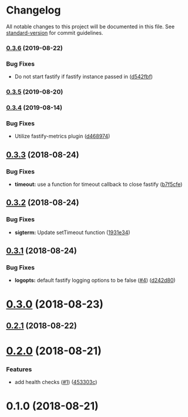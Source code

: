 # Changelog

All notable changes to this project will be documented in this file. See [standard-version](https://github.com/conventional-changelog/standard-version) for commit guidelines.

### [0.3.6](https://github.com/flexdrive/seneca-ops-server/compare/v0.3.5...v0.3.6) (2019-08-22)


### Bug Fixes

* Do not start fastify if fastify instance passed in ([d542fbf](https://github.com/flexdrive/seneca-ops-server/commit/d542fbf))



### [0.3.5](https://github.com/flexdrive/seneca-ops-server/compare/v0.3.4...v0.3.5) (2019-08-20)



### [0.3.4](https://github.com/flexdrive/seneca-ops-server/compare/v0.3.3...v0.3.4) (2019-08-14)


### Bug Fixes

* Utilize fastify-metrics plugin ([d468974](https://github.com/flexdrive/seneca-ops-server/commit/d468974))



<a name="0.3.3"></a>
## [0.3.3](https://github.com/flexdrive/seneca-ops-server/compare/v0.3.2...v0.3.3) (2018-08-24)


### Bug Fixes

* **timeout:** use a function for timeout callback to close fastify ([b7f5cfe](https://github.com/flexdrive/seneca-ops-server/commit/b7f5cfe))



<a name="0.3.2"></a>
## [0.3.2](https://github.com/flexdrive/seneca-ops-server/compare/v0.3.1...v0.3.2) (2018-08-24)


### Bug Fixes

* **sigterm:** Update setTimeout function ([1931e34](https://github.com/flexdrive/seneca-ops-server/commit/1931e34))



<a name="0.3.1"></a>
## [0.3.1](https://github.com/flexdrive/seneca-ops-server/compare/v0.3.0...v0.3.1) (2018-08-24)


### Bug Fixes

* **logopts:** default fastify logging options to be false ([#4](https://github.com/flexdrive/seneca-ops-server/issues/4)) ([d242d80](https://github.com/flexdrive/seneca-ops-server/commit/d242d80))



<a name="0.3.0"></a>
# [0.3.0](https://github.com/flexdrive/seneca-ops-server/compare/v0.2.1...v0.3.0) (2018-08-23)



<a name="0.2.1"></a>
## [0.2.1](https://github.com/flexdrive/seneca-ops-server/compare/v0.2.0...v0.2.1) (2018-08-22)



<a name="0.2.0"></a>
# [0.2.0](https://github.com/flexdrive/seneca-ops-server/compare/v0.1.0...v0.2.0) (2018-08-21)


### Features

* add health checks ([#1](https://github.com/flexdrive/seneca-ops-server/issues/1)) ([453303c](https://github.com/flexdrive/seneca-ops-server/commit/453303c))



<a name="0.1.0"></a>
# 0.1.0 (2018-08-21)
